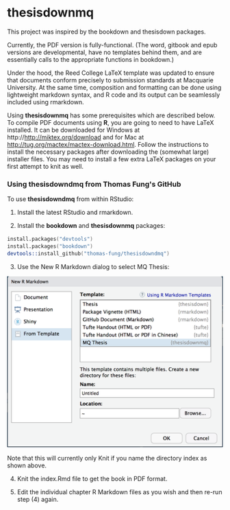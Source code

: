 # thesisdownmq

This project was inspired by the bookdown and thesisdown packages.

Currently, the PDF version is fully-functional. (The word, gitbook and epub versions are developmental, have no templates behind them, and are essentially calls to the appropriate functions in bookdown.)

Under the hood, the Reed College LaTeX template was updated to ensure that documents conform precisely to submission standards at Macquarie University. At the same time, composition and formatting can be done using lightweight markdown syntax, and R code and its output can be seamlessly included using rmarkdown.

Using **thesisdownmq** has some prerequisites which are described below. To compile PDF documents using **R**, you are going to need to have LaTeX installed. It can be downloaded for Windows at http://http://miktex.org/download and for Mac at http://tug.org/mactex/mactex-download.html. Follow the instructions to install the necessary packages after downloading the (somewhat large) installer files. You may need to install a few extra LaTeX packages on your first attempt to knit as well.

### Using thesisdowndmq from Thomas Fung's GitHub

To use **thesisdowndmq** from within RStudio:

1) Install the latest RStudio and rmarkdown.

2) Install the **bookdown** and **thesisdownmq** packages:

```S
install.packages("devtools")
install.packages("bookdown")
devtools::install_github("thomas-fung/thesisdowndmq")
```

3) Use the New R Markdown dialog to select MQ Thesis:

![New R Markdown](thesis_rmd.png)

Note that this will currently only Knit if you name the directory index as shown above.

4) Knit the index.Rmd file to get the book in PDF format.

5) Edit the individual chapter R Markdown files as you wish and then re-run step (4) again.
